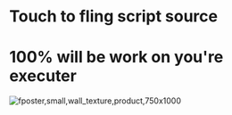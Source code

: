 # Touch to fling script source
# 100% will be work on you're executer 
![fposter,small,wall_texture,product,750x1000](https://github.com/user-attachments/assets/35f83256-1f6a-4fe8-818a-f65fa60eb803)
#
